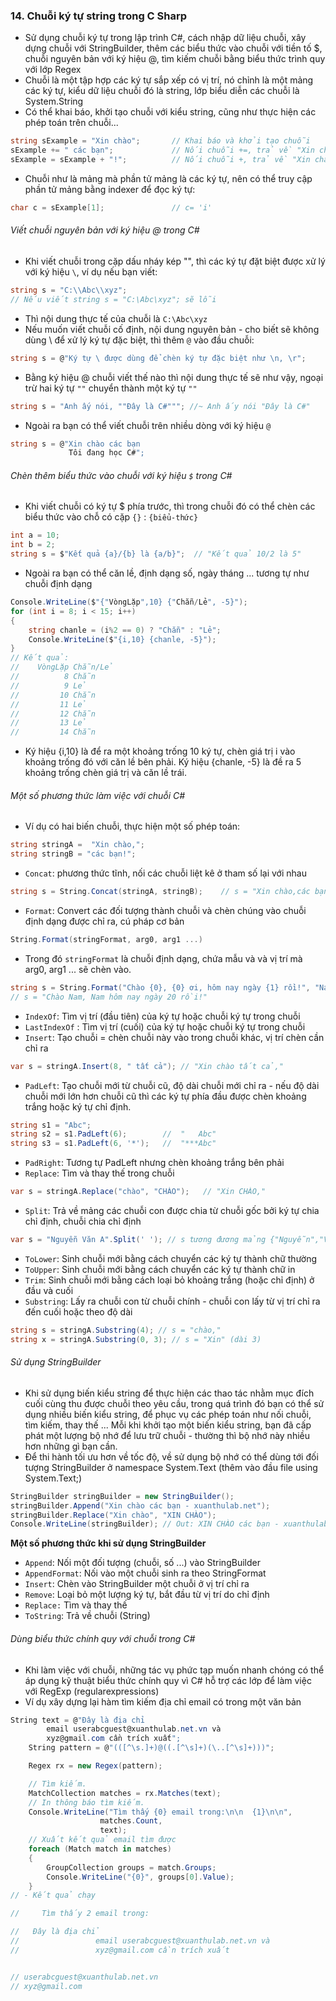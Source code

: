 ### 14. Chuỗi ký tự string trong C Sharp

- Sử dụng chuỗi ký tự trong lập trình C#, cách nhập dữ liệu chuỗi, xây dựng chuỗi với StringBuilder, thêm các biểu thức vào chuỗi với tiền tố $, chuỗi nguyên bản với ký hiệu @, tìm kiếm chuỗi bằng biểu thức trình quy với lớp Regex
- Chuỗi là một tập hợp các ký tự sắp xếp có vị trí, nó chỉnh là một mảng các ký tự, kiểu dữ liệu chuỗi đó là string, lớp biểu diễn các chuỗi là System.String
- Có thể khai báo, khởi tạo chuỗi với kiểu string, cũng như thực hiện các phép toán trên chuỗi...

```csharp
string sExample = "Xin chào";       // Khai báo và khởi tạo chuỗi
sExample += " các bạn";             // Nối chuỗi +=, trả về "Xin chào các bạn"
sExample = sExample + "!";          // Nối chuỗi +, trả về "Xin chào các bạn!"
```

- Chuỗi như là mảng mà phần tử mảng là các ký tự, nên có thể truy cập phần tử mảng bằng indexer để đọc ký tự:

```csharp
char c = sExample[1];               // c= 'i'
```

###### Viết chuỗi nguyên bản với ký hiệu @ trong C#

- Khi viết chuỗi trong cặp dấu nháy kép "", thì các ký tự đặt biệt được xử lý với ký hiệu `\`, ví dụ nếu bạn viết:

```csharp
string s = "C:\\Abc\\xyz";
// Nếu viết string s = "C:\Abc\xyz"; sẽ lỗi
```

- Thì nội dung thực tế của chuỗi là `C:\Abc\xyz`
- Nếu muốn viết chuỗi cố định, nội dung nguyên bản - cho biết sẽ không dùng \ để xử lý ký tự đặc biệt, thì thêm `@` vào đầu chuỗi:

```csharp
string s = @"Ký tự \ được dùng để chèn ký tự đặc biệt như \n, \r";
```

- Bằng ký hiệu @ chuỗi viết thế nào thì nội dung thực tế sẽ như vậy, ngoại trừ hai ký tự `""` chuyển thành một ký tự `""`

```csharp
string s = "Anh ấy nói, ""Đây là C#"""; //~ Anh ấy nói "Đây là C#"
```

- Ngoài ra bạn có thể viết chuỗi trên nhiều dòng với ký hiệu `@`

```csharp
string s = @"Xin chào các bạn
             Tôi đang học C#";
```

###### Chèn thêm biểu thức vào chuỗi với ký hiệu `$` trong C#

- Khi viết chuỗi có ký tự $ phía trước, thì trong chuỗi đó có thể chèn các biểu thức vào chỗ có cặp `{}` : `{biểu-thức}`

```csharp
int a = 10;
int b = 2;
string s = $"Kết quả {a}/{b} là {a/b}";  // "Kết quả 10/2 là 5"
```

- Ngoài ra bạn có thể căn lề, định dạng số, ngày tháng ... tương tự như chuỗi định dạng

```csharp
Console.WriteLine($"{"VòngLặp",10} {"Chẵn/Lẻ", -5}");
for (int i = 8; i < 15; i++)
{
    string chanle = (i%2 == 0) ? "Chẵn" : "Lẻ";
    Console.WriteLine($"{i,10} {chanle, -5}");
}
// Kết quả:
//    VòngLặp Chẵn/Lẻ
//          8 Chẵn
//          9 Lẻ
//         10 Chẵn
//         11 Lẻ
//         12 Chẵn
//         13 Lẻ
//         14 Chẵn
```

- Ký hiệu {i,10} là để ra một khoảng trống 10 ký tự, chèn giá trị i vào khoảng trống đó với căn lề bên phải. Ký hiệu {chanle, -5} là đề ra 5 khoảng trống chèn giá trị và căn lề trái.

###### Một số phương thức làm việc với chuỗi C#

- Ví dụ có hai biến chuỗi, thực hiện một số phép toán:

```csharp
string stringA =  "Xin chào,";
string stringB = "các bạn!";
```

- `Concat`: phương thức tĩnh, nối các chuỗi liệt kê ở tham số lại với nhau

```csharp
string s = String.Concat(stringA, stringB);    // s = "Xin chào,các bạn!"
```

- `Format`: Convert các đối tượng thành chuỗi và chèn chúng vào chuỗi định dạng được chỉ ra, cú pháp cơ bản

```csharp
String.Format(stringFormat, arg0, arg1 ...)
```

- Trong đó `stringFormat` là chuỗi định dạng, chứa mẫu và và vị trí mà arg0, arg1 ... sẽ chèn vào.

```csharp
string s = String.Format("Chào {0}, {0} ơi, hôm nay ngày {1} rồi!", "Nam", DateTime.Now.Day);
// s = "Chào Nam, Nam hôm nay ngày 20 rồi!"
```

- `IndexOf`: Tìm vị trí (đầu tiên) của ký tự hoặc chuỗi ký tự trong chuỗi
- `LastIndexOf` : Tìm vị trí (cuối) của ký tự hoặc chuỗi ký tự trong chuỗi
- `Insert`: Tạo chuỗi = chèn chuỗi này vào trong chuỗi khác, vị trí chèn cần chỉ ra

```csharp
var s = stringA.Insert(8, " tất cả"); // "Xin chào tất cả,"
```

- `PadLeft`: Tạo chuỗi mới từ chuỗi cũ, độ dài chuỗi mới chỉ ra - nếu độ dài chuỗi mới lớn hơn chuỗi cũ thì các ký tự phía đầu được chèn khoảng trắng hoặc ký tự chỉ định.

```csharp
string s1 = "Abc";
string s2 = s1.PadLeft(6);        //  "   Abc"
string s3 = s1.PadLeft(6, '*');   //  "***Abc"
```

- `PadRight`: Tương tự PadLeft nhưng chèn khoảng trắng bên phải
- `Replace`: Tìm và thay thế trong chuỗi

```csharp
var s = stringA.Replace("chào", "CHÀO");   // "Xin CHÀO,"
```

- `Split`: Trả về mảng các chuỗi con được chia từ chuỗi gốc bởi ký tự chia chỉ định, chuỗi chia chỉ định

```csharp
var s = "Nguyễn Văn A".Split(' '); // s tương đương mảng {"Nguyễn","Văn", "A"}
```

- `ToLower`: Sinh chuỗi mới bằng cách chuyển các ký tự thành chữ thường
- `ToUpper`: Sinh chuỗi mới bằng cách chuyển các ký tự thành chữ in
- `Trim`: Sinh chuỗi mới bằng cách loại bỏ khoảng trắng (hoặc chỉ định) ở đầu và cuối
- `Substring`: Lấy ra chuỗi con từ chuỗi chính - chuỗi con lấy từ vị trí chỉ ra đến cuối hoặc theo độ dài

```csharp
string s = stringA.Substring(4); // s = "chào,"
string x = stringA.Substring(0, 3); // s = "Xin" (dài 3)
```

###### Sử dụng StringBuilder

- Khi sử dụng biến kiểu string để thực hiện các thao tác nhằm mục đích cuối cùng thu được chuỗi theo yêu cầu, trong quá trình đó bạn có thể sử dụng nhiều biến kiểu string, để phục vụ các phép toán như nối chuỗi, tìm kiếm, thay thế ... Mỗi khi khởi tạo một biến kiểu string, bạn đã cấp phát một lượng bộ nhớ để lưu trữ chuỗi - thường thì bộ nhớ này nhiều hơn những gì bạn cần.
- Để thi hành tối ưu hơn về tốc độ, về sử dụng bộ nhớ có thể dùng tới đối tượng StringBuilder ở namespace System.Text (thêm vào đầu file using System.Text;)

```csharp
StringBuilder stringBuilder = new StringBuilder();
stringBuilder.Append("Xin chào các bạn - xuanthulab.net");
stringBuilder.Replace("Xin chào", "XIN CHÀO");
Console.WriteLine(stringBuilder); // Out: XIN CHÀO các bạn - xuanthulab.net
```

**Một số phương thức khi sử dụng StringBuilder**

- `Append`: Nối một đối tượng (chuỗi, số ...) vào StringBuilder
- `AppendFormat`: Nối vào một chuỗi sinh ra theo StringFormat
- `Insert`: Chèn vào StringBuilder một chuỗi ở vị trí chỉ ra
- `Remove`: Loại bỏ một lượng ký tự, bắt đầu từ vị trí do chỉ định
- `Replace:` Tìm và thay thế
- `ToString`: Trả về chuỗi (String)

###### Dùng biểu thức chính quy với chuỗi trong C#

- Khi làm việc với chuỗi, những tác vụ phức tạp muốn nhanh chóng có thể áp dụng kỹ thuật biểu thức chính quy vì C# hỗ trợ các lớp để làm việc với RegExp (regularexpressions)
- Ví dụ xây dựng lại hàm tìm kiếm địa chỉ email có trong một văn bản

```csharp
String text = @"Đây là địa chỉ
        email userabcguest@xuanthulab.net.vn và
        xyz@gmail.com cần trích xuất";
    String pattern = @"(([^\s.]+)@((.[^\s]+)(\..[^\s]+)))";

    Regex rx = new Regex(pattern);

    // Tìm kiếm.
    MatchCollection matches = rx.Matches(text);
    // In thông báo tìm kiếm.
    Console.WriteLine("Tìm thấy {0} email trong:\n\n  {1}\n\n",
                    matches.Count,
                    text);
    // Xuất kết quả email tìm được
    foreach (Match match in matches)
    {
        GroupCollection groups = match.Groups;
        Console.WriteLine("{0}", groups[0].Value);
    }
// - Kết quả chạy

//     Tìm thấy 2 email trong:

//   Đây là địa chỉ
//                 email userabcguest@xuanthulab.net.vn và
//                 xyz@gmail.com cần trích xuất


// userabcguest@xuanthulab.net.vn
// xyz@gmail.com
```
